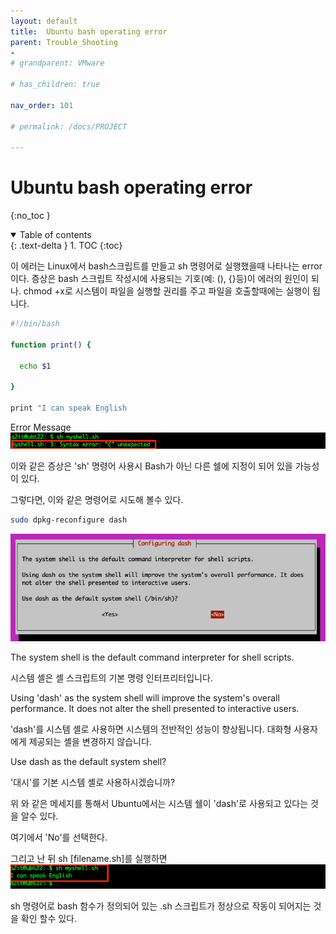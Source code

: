 ```yaml
---
layout: default
title:  Ubuntu bash operating error
parent: Trouble_Shooting
-
# grandparent: VMware

# has_children: true

nav_order: 101

# permalink: /docs/PROJECT

---
```


# Ubuntu bash operating error

{:no_toc }

<details open markdown="block">  
  <summary>
    Table of contents
  </summary>
  {: .text-delta }
1. TOC  
{:toc}
</details>

이 에러는 Linux에서 bash스크립트를 만들고 sh 명령어로 실행했을때 나타나는 error이다.
증상은 bash 스크립트 작성시에 사용되는 기호(예: (), {}등)이 에러의 원인이 되나. chmod +x로 시스템이 파일을 실행할 권리를 주고 파일을 호출할때에는 실행이 됩니다.

```sh
#!/bin/bash

function print() {

  echo $1

}

print "I can speak English

```

Error Message
![1](/docs/13.Trouble_Shooting/001_Ubuntu_sh_error/pic/1.png)

이와 같은 증상은 'sh' 명령어 사용시 Bash가 아닌 다른 쉘에 지정이 되어 있을 가능성이 있다.

그렇다면, 이와 같은 명령어로 시도해 볼수 있다.

```sh
sudo dpkg-reconfigure dash
```

![2](/docs/13.Trouble_Shooting/001_Ubuntu_sh_error/pic/2.png)

The system shell is the default command interpreter for shell scripts.

시스템 셸은 셸 스크립트의 기본 명령 인터프리터입니다.

Using 'dash' as the system shell will improve the system's overall performance. It does not alter the shell presented to interactive users.

'dash'를 시스템 셸로 사용하면 시스템의 전반적인 성능이 향상됩니다. 대화형 사용자에게 제공되는 셸을 변경하지 않습니다.

Use dash as the default system shell?

'대시'를 기본 시스템 셸로 사용하시겠습니까?

위 와 같은 메세지를 통해서 Ubuntu에서는 시스템 쉘이 'dash'로 사용되고 있다는 것을 알수 있다. 

여기에서 'No'를 선택한다.

그리고 난 뒤 sh [filename.sh]를 실행하면
![3](/docs/13.Trouble_Shooting/001_Ubuntu_sh_error/pic/3.png)

sh 명령어로 bash 함수가 정의되어 있는 .sh 스크립트가 정상으로 작동이 되어지는 것을 확인 할수 있다.